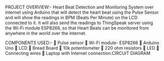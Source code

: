 PROJECT OVERVIEW:-
Heart Beat Detection and Monitoring System over
internet using Arduino that will detect the heart beat using the Pulse Sensor and
will show the readings in BPM (Beats Per Minute) on the LCD connected to it. It will
also send the readings to ThingSpeak server using the Wi-Fi module ESP8266, so
that Heart Beats can be monitored from anywhere in the world over the internet.






COMPONENTS USED:-
 Pulse sensor
 Wi-Fi module- ESP8266
 Arduino Uno
 LCD
 Bread Board
 10k potentiometer
 220 ohm resistors
 LED
 Connecting wires
 Laptop with Internet connection.CIRCUIT DIAGRAM
